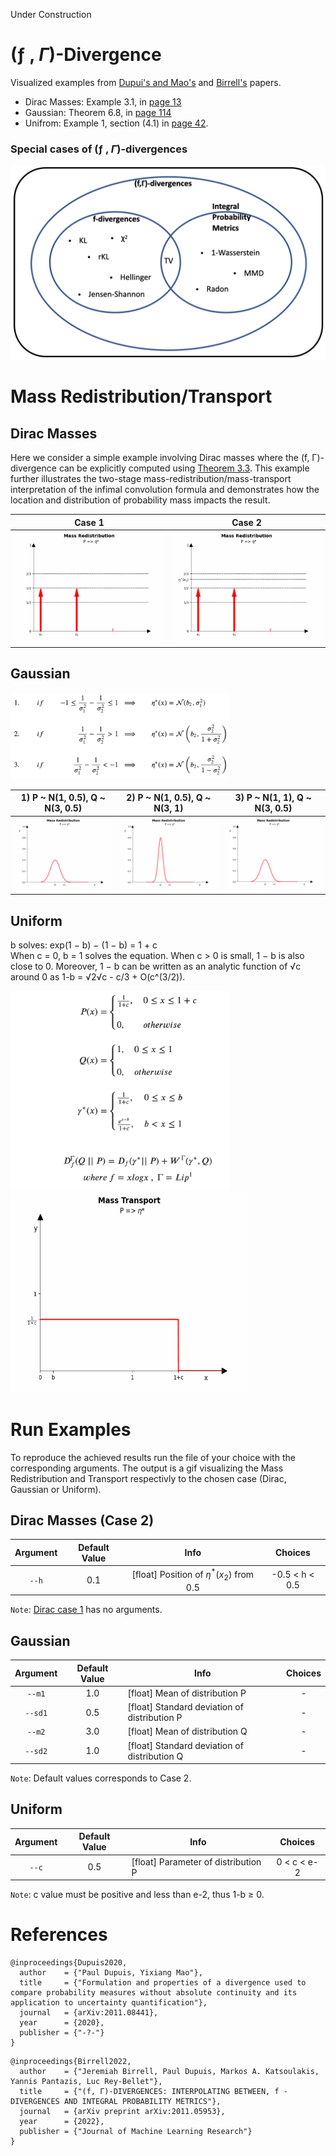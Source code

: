 Under Construction

# (ƒ , $\Gamma$)-Divergence
Visualized examples from [Dupui's and Mao's](https://arxiv.org/pdf/2011.08441.pdf) and [Birrell's](https://arxiv.org/pdf/2011.05953.pdf) papers.

* Dirac Masses: Example 3.1, in [page 13](https://arxiv.org/pdf/2011.05953.pdf)
* Gaussian: Theorem 6.8, in [page 114](https://arxiv.org/pdf/2011.08441.pdf)
* Unifrom: Example 1, section (4.1) in [page 42](https://arxiv.org/pdf/2011.08441.pdf).

### Special cases of (ƒ , $\Gamma$)-divergences
![Alt-txt](cases.png)

# Mass Redistribution/Transport
## Dirac Masses
Here we consider a simple example involving Dirac masses where the (f, Γ)-divergence can be explicitly computed
using [Theorem 3.3](https://arxiv.org/pdf/2011.05953.pdf). This example further illustrates the two-stage mass-redistribution/mass-transport interpretation of
the infimal convolution formula and demonstrates how the location and distribution of probability mass impacts
the result.

|Case 1                               |  Case 2                                   |
|:-----------------------------------:|:-----------------------------------------:|
|![Alt-txt](gif/dirac/dirac_case1.gif)|![Alt-txt](gif/dirac/dirac_case2.gif)      |


## Gaussian

<img src="gaussian_cases_formula.png" width="350"/>


|1) P ~ N(1, 0.5),  Q ~ N(3, 0.5)            |2) P ~ N(1, 0.5),  Q ~ N(3, 1)              |3) P ~ N(1, 1),  Q ~ N(3, 0.5)                |
|:------------------------------------------:|:------------------------------------------:|:------------------------------------------:|
|![Alt-txt](gif/gaussian/Gaussian_case_1.gif)|![Alt-txt](gif/gaussian/Gaussian_case_2.gif)|![Alt-txt](gif/gaussian/Gaussian_case_3.gif)|


## Uniform
b solves: exp(1 − b) − (1 − b) = 1 + c <br />
When c = 0, b = 1 solves the equation. When c > 0 is small, 1 − b is also close to 0. Moreover, 1 − b can be written as an analytic function of √c
around 0 as 1-b = √2√c - c/3 + O(c^(3/2)). <br />

<img src="uniform.png" width="350"/> <img src="gif/uniform.gif" width="380" height="320"/>

# Run Examples
To reproduce the achieved results run the file of your choice with the corresponding arguments. The output is a gif visualizing the Mass Redistribution and Transport respectivly to the chosen case (Dirac, Gaussian or Uniform).

## Dirac Masses (Case 2)
| Argument   | Default Value  | Info                                            |Choices                                |
|:----------:|:--------------:|:-----------------------------------------------:|:--------------------------------------:|
| `--h`      | 0.1            | [float] Position of $\eta^*(x_2)$ from 0.5      | -0.5 < h < 0.5                        |

`Note`: [Dirac case 1](scripts/Dirac_case1.py) has no arguments.

## Gaussian
| Argument   | Default Value  | Info                                            |Choices
|:----------:|:--------------:|-------------------------------------------------|:---------:|
| `--m1`     | 1.0            | [float] Mean of distribution P                  | -  
| `--sd1`    | 0.5            | [float] Standard deviation of distribution P    | -  
| `--m2`     | 3.0            | [float] Mean of distribution Q                  | -
| `--sd2`    | 1.0            | [float] Standard deviation of distribution Q    | -

`Note`: Default values corresponds to Case 2.

## Uniform
| Argument   | Default Value  | Info                                            |Choices
|:----------:|:--------------:|-------------------------------------------------|:---------:|
| `--c`      | 0.5            | [float] Parameter of distribution P             | 0 < c < e-2

`Note`: c value must be positive and less than e-2, thus 1-b ≥ 0.

# References
```
@inproceedings{Dupuis2020,
  author    = {"Paul Dupuis, Yixiang Mao"},
  title     = {"Formulation and properties of a divergence used to compare probability measures without absolute continuity and its application to uncertainty quantification"},
  journal   = {arXiv:2011.08441},
  year      = {2020},
  publisher = {"-?-"}
}
```


```
@inproceedings{Birrell2022,
  author    = {"Jeremiah Birrell, Paul Dupuis, Markos A. Katsoulakis, Yannis Pantazis, Luc Rey-Bellet"},
  title     = {"(f, Γ)-DIVERGENCES: INTERPOLATING BETWEEN, f -DIVERGENCES AND INTEGRAL PROBABILITY METRICS"},
  journal   = {arXiv preprint arXiv:2011.05953},
  year      = {2022},
  publisher = {"Journal of Machine Learning Research"}
}
```
